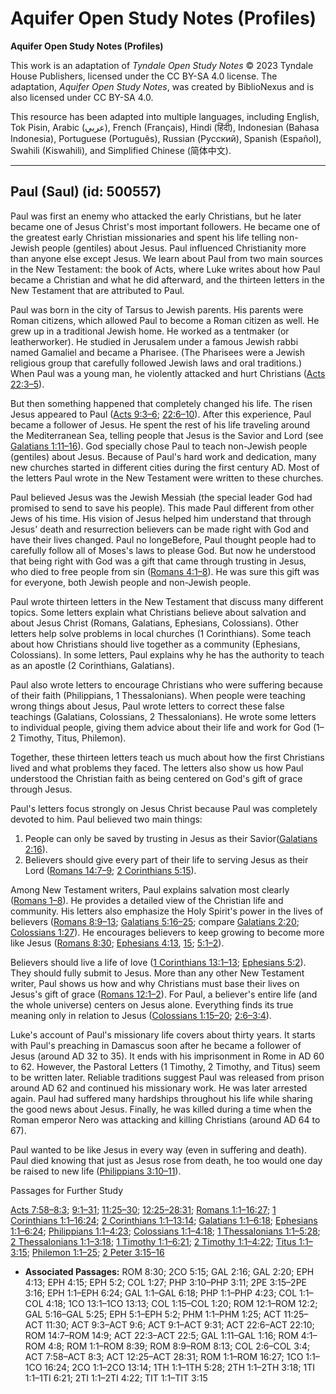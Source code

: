 # Aquifer Open Study Notes (Profiles)

**Aquifer Open Study Notes (Profiles)**

This work is an adaptation of *Tyndale Open Study Notes* © 2023 Tyndale House Publishers, licensed under the CC BY\-SA 4\.0 license. The adaptation, *Aquifer Open Study Notes*, was created by BiblioNexus and is also licensed under CC BY\-SA 4\.0\.

This resource has been adapted into multiple languages, including English, Tok Pisin, Arabic (عربي), French (Français), Hindi (हिंदी), Indonesian (Bahasa Indonesia), Portuguese (Português), Russian (Русский), Spanish (Español), Swahili (Kiswahili), and Simplified Chinese (简体中文).



--------------------------------

## Paul (Saul) (id: 500557)

Paul was first an enemy who attacked the early Christians, but he later became one of Jesus Christ's most important followers. He became one of the greatest early Christian missionaries and spent his life telling non\-Jewish people (gentiles) about Jesus. Paul influenced Christianity more than anyone else except Jesus. We learn about Paul from two main sources in the New Testament: the book of Acts, where Luke writes about how Paul became a Christian and what he did afterward, and the thirteen letters in the New Testament that are attributed to Paul.

Paul was born in the city of Tarsus to Jewish parents. His parents were Roman citizens, which allowed Paul to become a Roman citizen as well. He grew up in a traditional Jewish home. He worked as a tentmaker (or leatherworker). He studied in Jerusalem under a famous Jewish rabbi named Gamaliel and became a Pharisee. (The Pharisees were a Jewish religious group that carefully followed Jewish laws and oral traditions.) When Paul was a young man, he violently attacked and hurt Christians ([Acts 22:3–5](https://ref.ly/Acts22:3-Acts22:5)). 

But then something happened that completely changed his life. The risen Jesus appeared to Paul ([Acts 9:3–6](https://ref.ly/Acts9:3-Acts9:6); [22:6–10](https://ref.ly/Acts22:6-Acts22:10)). After this experience, Paul became a follower of Jesus. He spent the rest of his life traveling around the Mediterranean Sea, telling people that Jesus is the Savior and Lord (see [Galatians 1:11–16](https://ref.ly/Gal1:11-Gal1:16)). God specially chose Paul to teach non\-Jewish people (gentiles) about Jesus. Because of Paul's hard work and dedication, many new churches started in different cities during the first century AD. Most of the letters Paul wrote in the New Testament were written to these churches.

Paul believed Jesus was the Jewish Messiah (the special leader God had promised to send to save his people). This made Paul different from other Jews of his time. His vision of Jesus helped him understand that through Jesus' death and resurrection believers can be made right with God and have their lives changed. Paul no longeBefore, Paul thought people had to carefully follow all of Moses's laws to please God. But now he understood that being right with God was a gift that came through trusting in Jesus, who died to free people from sin ([Romans 4:1–8](https://ref.ly/Rom4:1-Rom4:8)). He was sure this gift was for everyone, both Jewish people and non\-Jewish people.

Paul wrote thirteen letters in the New Testament that discuss many different topics. Some letters explain what Christians believe about salvation and about Jesus Christ (Romans, Galatians, Ephesians, Colossians). Other letters help solve problems in local churches (1 Corinthians). Some teach about how Christians should live together as a community (Ephesians, Colossians). In some letters, Paul explains why he has the authority to teach as an apostle (2 Corinthians, Galatians).

Paul also wrote letters to encourage Christians who were suffering because of their faith (Philippians, 1 Thessalonians). When people were teaching wrong things about Jesus, Paul wrote letters to correct these false teachings (Galatians, Colossians, 2 Thessalonians). He wrote some letters to individual people, giving them advice about their life and work for God (1–2 Timothy, Titus, Philemon).

Together, these thirteen letters teach us much about how the first Christians lived and what problems they faced. The letters also show us how Paul understood the Christian faith as being centered on God's gift of grace through Jesus.

Paul's letters focus strongly on Jesus Christ because Paul was completely devoted to him. Paul believed two main things: 

1. People can only be saved by trusting in Jesus as their Savior([Galatians 2:16](https://ref.ly/Gal2:16)).
2. Believers should give every part of their life to serving Jesus as their Lord ([Romans 14:7–9](https://ref.ly/Rom14:7-Rom14:9); [2 Corinthians 5:15](https://ref.ly/2Cor5:15)).

Among New Testament writers, Paul explains salvation most clearly ([Romans 1–8](https://ref.ly/Rom1:1-Rom8:39)). He provides a detailed view of the Christian life and community. His letters also emphasize the Holy Spirit's power in the lives of believers ([Romans 8:9–13](https://ref.ly/Rom8:9-Rom8:13); [Galatians 5:16–25](https://ref.ly/Gal5:16-Gal5:25); compare [Galatians 2:20](https://ref.ly/Gal2:20); [Colossians 1:27](https://ref.ly/Col1:27)). He encourages believers to keep growing to become more like Jesus ([Romans 8:30](https://ref.ly/Rom8:30); [Ephesians 4:13](https://ref.ly/Eph4:13), [15](https://ref.ly/Eph4:15); [5:1–2](https://ref.ly/Eph5:1-Eph5:2)). 

Believers should live a life of love ([1 Corinthians 13:1–13](https://ref.ly/1Cor13:1-1Cor13:13); [Ephesians 5:2](https://ref.ly/Eph5:2)). They should fully submit to Jesus. More than any other New Testament writer, Paul shows us how and why Christians must base their lives on Jesus's gift of grace ([Romans 12:1–2](https://ref.ly/Rom12:1-Rom12:2)). For Paul, a believer's entire life (and the whole universe) centers on Jesus alone. Everything finds its true meaning only in relation to Jesus ([Colossians 1:15–20](https://ref.ly/Col1:15-Col1:20); [2:6–3:4](https://ref.ly/Col2:6-Col3:4)).

Luke's account of Paul's missionary life covers about thirty years. It starts with Paul's preaching in Damascus soon after he became a follower of Jesus (around AD 32 to 35\). It ends with his imprisonment in Rome in AD 60 to 62\. However, the Pastoral Letters (1 Timothy, 2 Timothy, and Titus) seem to be written later. Reliable traditions suggest Paul was released from prison around AD 62 and continued his missionary work. He was later arrested again. Paul had suffered many hardships throughout his life while sharing the good news about Jesus. Finally, he was killed during a time when the Roman emperor Nero was attacking and killing Christians (around AD 64 to 67\). 

Paul wanted to be like Jesus in every way (even in suffering and death). Paul died knowing that just as Jesus rose from death, he too would one day be raised to new life ([Philippians 3:10–11](https://ref.ly/Phil3:10-Phil3:11)).

Passages for Further Study

[Acts 7:58–8:3](https://ref.ly/Acts7:58-Acts8:3); [9:1–31](https://ref.ly/Acts9:1-Acts9:31); [11:25–30](https://ref.ly/Acts11:25-Acts11:30); [12:25–28:31](https://ref.ly/Acts12:25-Acts28:31); [Romans 1:1–16:27](https://ref.ly/Rom1:1-Rom16:27); [1 Corinthians 1:1–16:24](https://ref.ly/1Cor1:1-1Cor16:24); [2 Corinthians 1:1–13:14](https://ref.ly/2Cor1:1-2Cor13:14); [Galatians 1:1–6:18](https://ref.ly/Gal1:1-Gal6:18); [Ephesians 1:1–6:24](https://ref.ly/Eph1:1-Eph6:24); [Philippians 1:1–4:23](https://ref.ly/Phil1:1-Phil4:23); [Colossians 1:1–4:18](https://ref.ly/Col1:1-Col4:18); [1 Thessalonians 1:1–5:28](https://ref.ly/1Thess1:1-1Thess5:28); [2 Thessalonians 1:1–3:18](https://ref.ly/2Thess1:1-2Thess3:18); [1 Timothy 1:1–6:21](https://ref.ly/1Tim1:1-1Tim6:21); [2 Timothy 1:1–4:22](https://ref.ly/2Tim1:1-2Tim4:22); [Titus 1:1–3:15](https://ref.ly/Titus1:1-Titus3:15); [Philemon 1:1–25](https://ref.ly/Phlm1:1-Phlm1:25); [2 Peter 3:15–16](https://ref.ly/2Pet3:15-2Pet3:16)

* **Associated Passages:** ROM 8:30; 2CO 5:15; GAL 2:16; GAL 2:20; EPH 4:13; EPH 4:15; EPH 5:2; COL 1:27; PHP 3:10–PHP 3:11; 2PE 3:15–2PE 3:16; EPH 1:1–EPH 6:24; GAL 1:1–GAL 6:18; PHP 1:1–PHP 4:23; COL 1:1–COL 4:18; 1CO 13:1–1CO 13:13; COL 1:15–COL 1:20; ROM 12:1–ROM 12:2; GAL 5:16–GAL 5:25; EPH 5:1–EPH 5:2; PHM 1:1–PHM 1:25; ACT 11:25–ACT 11:30; ACT 9:3–ACT 9:6; ACT 9:1–ACT 9:31; ACT 22:6–ACT 22:10; ROM 14:7–ROM 14:9; ACT 22:3–ACT 22:5; GAL 1:11–GAL 1:16; ROM 4:1–ROM 4:8; ROM 1:1–ROM 8:39; ROM 8:9–ROM 8:13; COL 2:6–COL 3:4; ACT 7:58–ACT 8:3; ACT 12:25–ACT 28:31; ROM 1:1–ROM 16:27; 1CO 1:1–1CO 16:24; 2CO 1:1–2CO 13:14; 1TH 1:1–1TH 5:28; 2TH 1:1–2TH 3:18; 1TI 1:1–1TI 6:21; 2TI 1:1–2TI 4:22; TIT 1:1–TIT 3:15

